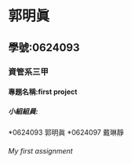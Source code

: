 # 郭明眞
## 學號:0624093
### 資管系三甲
#### 專題名稱:first project
##### 小組組員:
*0624093 郭明眞
*0624097 戴琳靜
  ###### My first assignment

